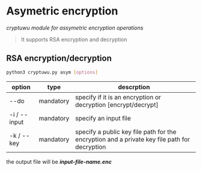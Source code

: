 # Asymetric encryption
 _cryptuwu module for assymetric encryption operations_

>It supports RSA encryption and decryption 

##  RSA encryption/decryption

```sh
python3 cryptuwu.py asym [options]
```

| option |type| descrption|
| -----|-| -----|
| --do |mandatory | specify if it is an encryption or decryption [encrypt/decrypt]|
|-i / --input |mandatory | specify an input file|
| -k / --key |mandatory| specify a public key file path for the encryption and a private key file path for decryption |

the output file will be **_input-file-name.enc_**

